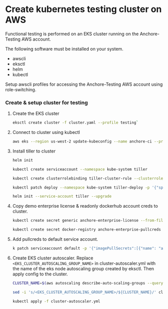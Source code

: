 # Create kubernetes testing cluster on AWS

Functional testing is performed on an EKS cluster running on the Anchore-Testing AWS account.

The following software must be installed on your system.
* awscli
* eksctl
* helm
* kubectl

Setup awscli profiles for accessing the Anchore-Testing AWS account using role-switching.

### Create & setup cluster for testing

1. Create the EKS cluster
    ```bash
    eksctl create cluster -f cluster.yaml --profile testing`
    ```

2. Connect to cluster using kubectl
    ```bash
    aws eks --region us-west-2 update-kubeconfig --name anchore-ci --profile testing`
    ```

3. Install tiller to cluster
    ```bash
    helm init

    kubectl create serviceaccount --namespace kube-system tiller

    kubectl create clusterrolebinding tiller-cluster-rule --clusterrole=cluster-admin --serviceaccount=kube-system:tiller

    kubectl patch deploy --namespace kube-system tiller-deploy -p '{"spec":{"template":{"spec":{"serviceAccount":"tiller"}}}}'

    helm init --service-account tiller --upgrade
    ```

4. Copy demo enterprise license & readonly dockerhub account creds to cluster.
    ```bash
    kubectl create secret generic anchore-enterprise-license --from-file=license.yaml=license.yaml -n default

    kubectl create secret docker-registry anchore-enterprise-pullcreds --docker-server=docker.io --docker-username=anchoreci --docker-password=xxxxxxxxxxxxxxx --docker-email=anchoreci@anchore.com -n default
    ```

5. Add pullcreds to default service account.
    ```bash
    k patch serviceaccount default -p '{"imagePullSecrets":[{"name": "anchore-enterprise-pullcreds"}]}' --type=merge
    ```

6. Create EKS cluster autoscaler. Replace `<EKS_CLUSTER_AUTOSCALING_GROUP_NAME>` in cluster-autoscaler.yml with the name of the eks node autoscaling group created by eksctl. Then apply config to the cluster.
    ```bash
    CLUSTER_NAME=$(aws autoscaling describe-auto-scaling-groups --query "AutoScalingGroups[? Tags[? (Key=='alpha.eksctl.io/cluster-name') && Value=='anchore-ci']]".AutoScalingGroupName --profile testing --output text)

    sed -i 's/<EKS_CLUSTER_AUTOSCALING_GROUP_NAME>/${CLUSTER_NAME}/' cluster-autoscaler.yml

    kubectl apply -f cluster-autoscaler.yml
    ```